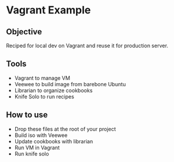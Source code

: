 Vagrant Example
===============

Objective
---------

Reciped for local dev on Vagrant and reuse it for production server.

Tools
-----

* Vagrant to manage VM
* Veewee to build image from barebone Ubuntu
* Librarian to organize cookbooks
* Knife Solo to run recipes

How to use
----------

* Drop these files at the root of your project
* Build iso with Veewee
* Update cookbooks with librarian
* Run VM in Vagrant
* Run knife solo

